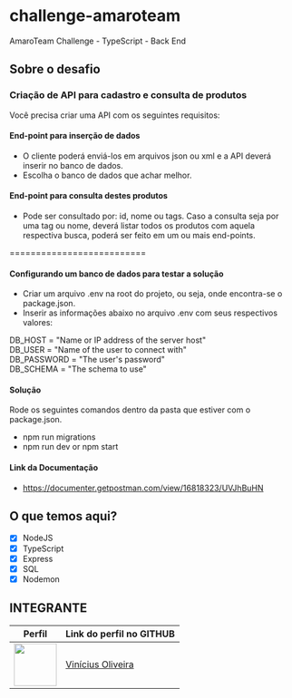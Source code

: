 # challenge-amaroteam
AmaroTeam Challenge - TypeScript - Back End

## Sobre o desafio

### Criação de API para cadastro e consulta de produtos
Você precisa criar uma API com os seguintes requisitos:

#### End-point para inserção de dados
- O cliente poderá enviá-los em arquivos json ou xml e a API
  deverá inserir no banco de dados.
- Escolha o banco de dados que achar melhor.

#### End-point para consulta destes produtos
- Pode ser consultado por: id, nome ou tags. Caso a consulta seja por uma tag ou nome,
  deverá listar todos os produtos com aquela respectiva busca, poderá ser feito em um ou mais end-points.

==========================

#### Configurando um banco de dados para testar a solução
- Criar um arquivo .env na root do projeto, ou seja, onde encontra-se o package.json.
- Inserir as informações abaixo no arquivo .env com seus respectivos valores:

DB_HOST = "Name or IP address of the server host"<br/>
DB_USER = "Name of the user to connect with"<br/>
DB_PASSWORD = "The user's password"<br/>
DB_SCHEMA = "The schema to use"

#### Solução
Rode os seguintes comandos dentro da pasta que estiver com o package.json.
- npm run migrations
- npm run dev or npm start

#### Link da Documentação
- https://documenter.getpostman.com/view/16818323/UVJhBuHN

## O que temos aqui?
- [x]  NodeJS
- [x]  TypeScript
- [x]  Express
- [x]  SQL
- [x]  Nodemon

## INTEGRANTE
Perfil      | Link do perfil no GITHUB
--------- | ------
[<img src="https://avatars.githubusercontent.com/u/52759918?v=4" width="75px;"/>](https://github.com/vinnivso) | [Vinícius Oliveira](https://github.com/vinnivso)
